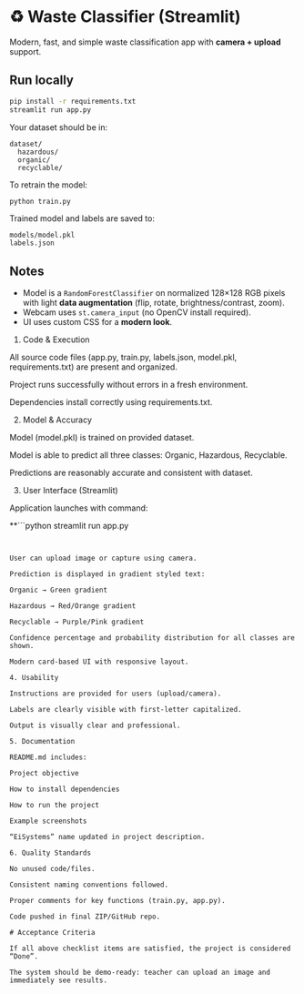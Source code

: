 # ♻️ Waste Classifier (Streamlit)

Modern, fast, and simple waste classification app with **camera + upload** support.

## Run locally

```bash
pip install -r requirements.txt
streamlit run app.py
```

Your dataset should be in:

```
dataset/
  hazardous/
  organic/
  recyclable/
```

To retrain the model:

```bash
python train.py
```

Trained model and labels are saved to:

```
models/model.pkl
labels.json
```

## Notes

- Model is a `RandomForestClassifier` on normalized 128×128 RGB pixels with light **data augmentation** (flip, rotate, brightness/contrast, zoom).
- Webcam uses `st.camera_input` (no OpenCV install required).
- UI uses custom CSS for a **modern look**.

1. Code & Execution

All source code files (app.py, train.py, labels.json, model.pkl, requirements.txt) are present and organized.

Project runs successfully without errors in a fresh environment.

Dependencies install correctly using requirements.txt.

2. Model & Accuracy

Model (model.pkl) is trained on provided dataset.

Model is able to predict all three classes: Organic, Hazardous, Recyclable.

Predictions are reasonably accurate and consistent with dataset.

3. User Interface (Streamlit)

Application launches with command:

\*\*```python
streamlit run app.py

```**


User can upload image or capture using camera.

Prediction is displayed in gradient styled text:

Organic → Green gradient

Hazardous → Red/Orange gradient

Recyclable → Purple/Pink gradient

Confidence percentage and probability distribution for all classes are shown.

Modern card-based UI with responsive layout.

4. Usability

Instructions are provided for users (upload/camera).

Labels are clearly visible with first-letter capitalized.

Output is visually clear and professional.

5. Documentation

README.md includes:

Project objective

How to install dependencies

How to run the project

Example screenshots

“EiSystems” name updated in project description.

6. Quality Standards

No unused code/files.

Consistent naming conventions followed.

Proper comments for key functions (train.py, app.py).

Code pushed in final ZIP/GitHub repo.

# Acceptance Criteria

If all above checklist items are satisfied, the project is considered “Done”.

The system should be demo-ready: teacher can upload an image and immediately see results.
```
